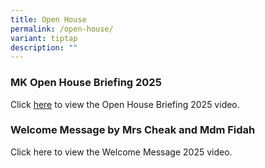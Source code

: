```yaml
---
title: Open House
permalink: /open-house/
variant: tiptap
description: ""
---
```

<h3>MK Open House Briefing 2025</h3>
<p>Click <a href="https://drive.google.com/file/d/1qq0sRyxkLotBHMr2_87UV1T9_N74yF8I/view?usp=sharing" rel="noopener nofollow" target="_blank">here</a> to
view the Open House Briefing 2025 video.</p>
<p></p>
<h3>Welcome Message by Mrs Cheak and Mdm Fidah</h3>
<p>Click here to view the Welcome Message 2025 video.</p>
<p></p>